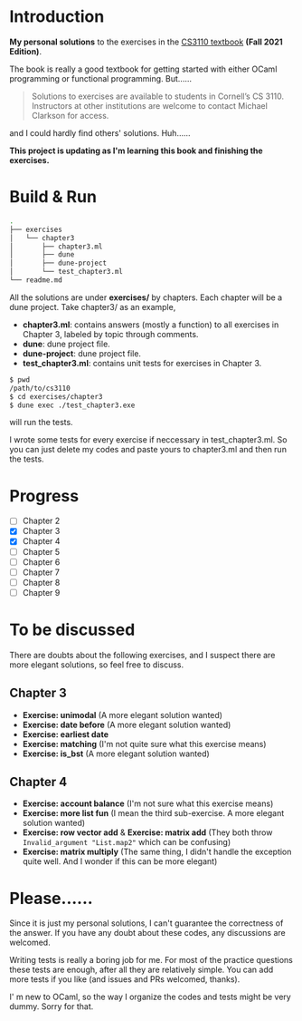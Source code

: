 # Introduction

**My personal solutions** to the exercises in the [CS3110 textbook](https://cs3110.github.io/textbook/cover.html) **(Fall 2021 Edition)**.

The book is really a good textbook for getting started with either OCaml programming or functional programming. But......

> Solutions to exercises are available to students in Cornell’s CS 3110. Instructors at other institutions are welcome to contact Michael Clarkson for access.

and I could hardly find others' solutions. Huh......

**This project is updating as I'm learning this book and finishing the exercises.**

# Build & Run

```bash
.
├── exercises
│   └── chapter3
│       ├── chapter3.ml
│       ├── dune
│       ├── dune-project
│       └── test_chapter3.ml
└── readme.md
```

All the solutions are under **exercises/** by chapters. Each chapter will be a dune project. Take chapter3/ as an example,

* **chapter3.ml**: contains answers (mostly a function) to all exercises in Chapter 3, labeled by topic through comments.
* **dune**: dune project file.
* **dune-project**: dune project file.
* **test_chapter3.ml**: contains unit tests for exercises in Chapter 3.

```bash
$ pwd
/path/to/cs3110
$ cd exercises/chapter3
$ dune exec ./test_chapter3.exe
```

will run the tests.

I wrote some tests for every exercise if neccessary in test_chapter3.ml. So you can just delete my codes and paste yours to chapter3.ml and then run the tests.

# Progress

* [ ] Chapter 2
* [X] Chapter 3
* [X] Chapter 4
* [ ] Chapter 5
* [ ] Chapter 6
* [ ] Chapter 7
* [ ] Chapter 8
* [ ] Chapter 9

# To be discussed

There are doubts about the following exercises, and I suspect there are more elegant solutions, so feel free to discuss.

## Chapter 3

* **Exercise: unimodal** (A more elegant solution wanted)
* **Exercise: date before** (A more elegant solution wanted)
* **Exercise: earliest date**
* **Exercise: matching** (I'm not quite sure what this exercise means)
* **Exercise: is_bst** (A more elegant solution wanted)

## Chapter 4

* **Exercise: account balance** (I'm not sure what this exercise means)
* **Exercise: more list fun** (I mean the third sub-exercise. A more elegant solution wanted)
* **Exercise: row vector add** & **Exercise: matrix add** (They both throw `Invalid_argument "List.map2"` which can be confusing)
* **Exercise: matrix multiply** (The same thing, I didn't handle the exception quite well. And I wonder if this can be more elegant)

# Please......

Since it is just my personal solutions, I can't guarantee the correctness of the answer. If you have any doubt about these codes, any discussions are welcomed.

Writing tests is really a boring job for me. For most of the practice questions these tests are enough, after all they are relatively simple. You can add more tests if you like (and issues and PRs welcomed, thanks).

I' m new to OCaml, so the way I organize the codes and tests might be very dummy. Sorry for that.
